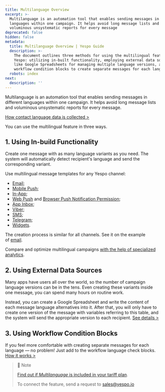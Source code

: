 ```yaml
---
title: Multilanguage Overview
excerpt: >-
  Multilanguage is an automation tool that enables sending messages in different
  languages within one campaign. It helps avoid long message lists and
  voluminous unsystematic reports for every message
deprecated: false
hidden: false
metadata:
  title: Multilanguage Overview | Yespo Guide
  description: >-
    The document outlines three methods for using the multilingual feature in
    Yespo: utilizing in-built functionality, employing external data sources
    like Google Spreadsheets for managing multiple language versions, and using
    workflow condition blocks to create separate messages for each language.
  robots: index
next:
  description: ''
---
```

Multilanguage is an automation tool that enables sending messages in different languages within one campaign. It helps avoid long message lists and voluminous unsystematic reports for every message.

[How contact language data is collected >](https://docs.yespo.io/docs/adding-the-preferred-language-to-the-user-profile)

You can use the multilingual feature in three ways.

## 1. Using In-build Functionality

Create one message with as many language variants as you need. The system will automatically detect recipient's language and send the corresponding variant.

Use multilingual message templates for any Yespo channel:

- [Email](https://docs.yespo.io/docs/compose-email);
- [Mobile Push](https://docs.yespo.io/docs/how-to-create-mobile-push-notifications);
- [In-App](https://docs.yespo.io/docs/creating-in-app-message);
- [Web Push](https://docs.yespo.io/docs/how-create-and-manage-web-push-notifications) and [Browser Push Notification Permission](https://docs.yespo.io/docs/how-set-multilingual-browser-push-notification-permission);
- [App Inbox](https://docs.yespo.io/docs/how-create-app-inbox-messages);
- [Viber](https://docs.yespo.io/docs/viber-messages-creation);
- [SMS](https://docs.yespo.io/docs/creation-sms);
- [Telegram](https://docs.yespo.io/docs/creating-telegram-message);
- [Widgets](https://docs.yespo.io/docs/setting-multilingual-widget).

The creation process is similar for all channels. See it on the example of [email](https://docs.yespo.io/docs/creating-multilingual-messages).

Compare and optimize multilingual campaigns [with the help of specialized analytics](https://docs.yespo.io/docs/report-on-multilingual-campaigns).

## 2\. Using External Data Sources

Many apps have users all over the world, so the number of campaign language versions can be in the tens. Even creating these variants inside one message, you can spend many hours on routine work.

Instead, you can create a Google Spreadsheet and write the content of each message language alternatives into it. After that, you will only have to create one version of the message with variables referring to this table, and the system will send the appropriate version to each recipient. [See details >](https://docs.yespo.io/docs/using-google-sheets-for-multilanguage-messaging)

## 3\. Using Workflow Condition Blocks

If you feel more comfortable with creating separate messages for each language — no problem! Just add to the workflow language check blocks. [How it works >](https://docs.yespo.io/docs/creating-multilingual-campaigns#creating-triggered-workflow)

> 📘 Note
> 
> [Find out if _Multilanguage_ is included in your tariff plan](https://yespo.io/segmentation-price).
> 
> To connect the feature, send a request to [sales@yespo.io](mailto:sales@yespo.io)